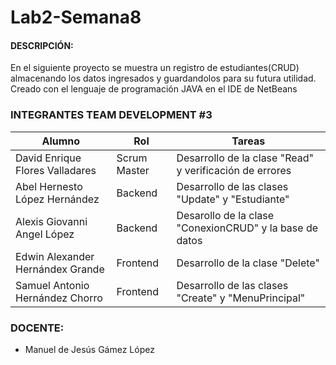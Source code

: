 # Lab2-Semana8
#### DESCRIPCIÓN:
En el siguiente proyecto se muestra un registro de estudiantes(CRUD) almacenando los datos ingresados y guardandolos para su futura utilidad.
Creado con el lenguaje de programación JAVA en el IDE de NetBeans

### INTEGRANTES TEAM DEVELOPMENT #3
| Alumno  | Rol  | Tareas  |
| ------------ | ------------ | ------------ |
|David Enrique Flores Valladares| Scrum Master  |Desarrollo de la clase "Read" y verificación de errores   |
|Abel Hernesto López Hernández   |Backend   |Desarrollo de las clases "Update" y "Estudiante"   |
|Alexis Giovanni Angel López    | Backend   |Desarollo de la clase "ConexionCRUD" y la base de datos   |
|Edwin Alexander Hernándex Grande  | Frontend   |Desarrollo de la clase "Delete"   |
|Samuel Antonio Hernández Chorro   |Frontend   |Desarrollo de las clases "Create" y "MenuPrincipal"   |

### DOCENTE:
<ul>
    <li>Manuel de Jesús Gámez López</li>
</ul>

